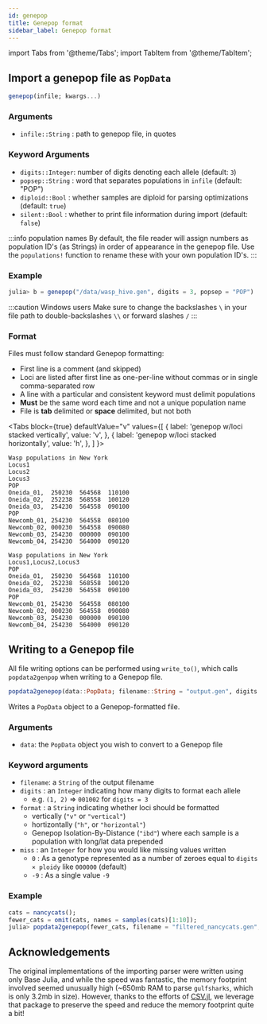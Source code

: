 ```yaml
---
id: genepop
title: Genepop format
sidebar_label: Genepop format
---
```

import Tabs from '@theme/Tabs';
import TabItem from '@theme/TabItem';

## Import a genepop file as `PopData`

```julia
genepop(infile; kwargs...)
```

### Arguments

- `infile::String` : path to genepop file, in quotes

### Keyword Arguments

- `digits::Integer`: number of digits denoting each allele (default: `3`)
- `popsep::String` : word that separates populations in `infile` (default: "POP")
- `diploid::Bool`  : whether samples are diploid for parsing optimizations (default: `true`)
- `silent::Bool`   : whether to print file information during import (default: `false`)

:::info population names
By default, the file reader will assign numbers as population ID's (as Strings) in order of appearance in the genepop file. Use the `populations!` function to rename these with your own population ID's.
:::

### Example
```julia
julia> b = genepop("/data/wasp_hive.gen", digits = 3, popsep = "POP")
```
:::caution Windows users
Make sure to change the backslashes `\` in your file path to double-backslashes `\\` or forward slashes `/` 
:::

### Format

Files must follow standard Genepop formatting:

- First line is a comment (and skipped)
- Loci are listed after first line as one-per-line without commas or in single comma-separated row
- A line with a particular and consistent keyword must delimit populations
- **Must** be the same word each time and not a unique population name
- File is **tab** delimited or **space** delimited, but not both

<Tabs
  block={true}
  defaultValue="v"
  values={[
    { label: 'genepop w/loci stacked vertically', value: 'v', },
    { label: 'genepop w/loci stacked horizontally', value: 'h', },
  ]
}>
<TabItem value="v">

```
Wasp populations in New York
Locus1
Locus2
Locus3
POP
Oneida_01,	250230	564568	110100
Oneida_02,	252238	568558	100120
Oneida_03,	254230	564558	090100
POP
Newcomb_01,	254230	564558	080100
Newcomb_02,	000230	564558	090080
Newcomb_03,	254230	000000	090100
Newcomb_04,	254230	564000	090120
```

</TabItem>
<TabItem value="h">

```
Wasp populations in New York
Locus1,Locus2,Locus3
POP
Oneida_01,	250230	564568	110100
Oneida_02,	252238	568558	100120
Oneida_03,	254230	564558	090100
POP
Newcomb_01,	254230	564558	080100
Newcomb_02,	000230	564558	090080
Newcomb_03,	254230	000000	090100
Newcomb_04,	254230	564000	090120
```

</TabItem>
</Tabs>

## Writing to a Genepop file
All file writing options can be performed using `write_to()`, which calls `popdata2genpop` when writing to a Genepop file.
```julia
popdata2genepop(data::PopData; filename::String = "output.gen", digits::Int = 3, format::String = "vertical", miss::Int = 0)
```
Writes a `PopData` object to a Genepop-formatted file.
### Arguments
- `data`: the `PopData` object you wish to convert to a Genepop file
### Keyword arguments
- `filename`: a `String` of the output filename
- `digits` : an `Integer` indicating how many digits to format each allele
  -  e.g. `(1, 2)` => `001002` for `digits = 3`
- `format` : a `String` indicating whether loci should be formatted 
  - vertically (`"v"` or `"vertical"`)
  - hortizontally (`"h"`, or `"horizontal"`)
  - Genepop Isolation-By-Distance (`"ibd"`) where each sample is a population with long/lat data prepended
- `miss` : an `Integer` for how you would like missing values written 
  - `0` : As a genotype represented as a number of zeroes equal to `digits × ploidy` like `000000` (default) 
  - `-9` : As a single value `-9`

### Example
```julia
cats = nancycats();
fewer_cats = omit(cats, names = samples(cats)[1:10]);
julia> popdata2genepop(fewer_cats, filename = "filtered_nancycats.gen", digits = 3, format = "h")
```


## Acknowledgements

The original implementations of the importing parser were written using only Base Julia, and while the speed was fantastic, the memory footprint involved seemed unusually high (~650mb RAM to parse `gulfsharks`, which is only 3.2mb in size). However, thanks to the efforts of [CSV.jl](https://github.com/JuliaData/CSV.jl), we leverage that package to preserve the speed and reduce the memory footprint quite a bit!
